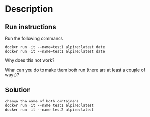 # Description

## Run instructions

Run the following commands

    docker run -it --name=test1 alpine:latest date
    docker run -it --name=test1 alpine:latest date

Why does this not work?

What can you do to make them both run (there are at least a couple of ways)?

## Solution

    change the name of both containers
    docker run -it --name test1 alpine:latest
    docker run -it --name test2 alpine:latest
